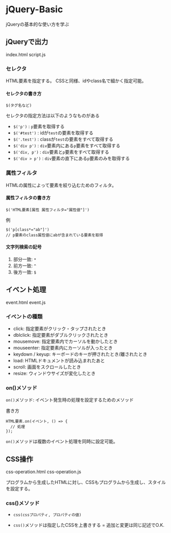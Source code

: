 # jQuery-Basic

jQueryの基本的な使い方を学ぶ

## jQueryで出力
index.html
script.js

### セレクタ

HTML要素を指定する。
CSSと同様、idやclass名で細かく指定可能。

#### セレクタの書き方

`$(タグ名など)`

セレクタの指定方法は以下のようなものがある
- `$('p')`       : `p`要素を取得する
- `$('#test')`   : idが`test`の要素を取得する
- `$('.test')`   : classが`test`の要素をすべて取得する
- `$('div p')`   : `div`要素内にある`p`要素をすべて取得する
- `$('div, p')`  : `div`要素と`p`要素をすべて取得する
- `$('div > p')` : `div`要素の直下にある`p`要素のみを取得する

### 属性フィルタ

HTMLの属性によって要素を絞り込むためのフィルタ。

#### 属性フィルタの書き方
`$('HTML要素[属性 属性フィルタ="属性値"]')`

例
```
$('p[class*="ab"]')
// p要素のclass属性値にabが含まれている要素を取得
```

#### 文字列検索の記号

1. 部分一致: `*`
2. 前方一致: `^`
3. 後方一致: `$`

## イベント処理
event.html
event.js

### イベントの種類
- click: 指定要素がクリック・タップされたとき
- dblclick: 指定要素がダブルクリックされたとき
- mousemove: 指定要素内でカーソルを動かしたとき
- mouseenter: 指定要素内にカーソルが入ったとき
- keydown / keyup: キーボードのキーが押されたとき/離されたとき
- load: HTMLドキュメントが読み込まれたあと
- scroll: 画面をスクロールしたとき
- resize: ウィンドウサイズが変化したとき

### on()メソッド

`on()`メソッド: イベント発生時の処理を設定するためのメソッド

書き方
```
HTML要素.on(イベント, () => {
  // 処理
});
```

`on()`メソッドは複数のイベント処理を同時に設定可能。

## CSS操作
css-operation.html
css-operation.js

プログラムから生成したHTMLに対し、CSSもプログラムから生成し、スタイルを設定する。

### css()メソッド

- `css(cssプロパティ, プロパティの値)`

- `css()`メソッドは指定したCSSを上書きする = 追加と変更は同じ記述でO.K.

